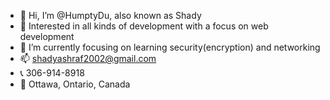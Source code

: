 - 👋 Hi, I’m @HumptyDu, also known as Shady 
- 👀 Interested in all kinds of development with a focus on web development
- 🌱 I’m currently focusing on learning security(encryption) and networking
- 📫 shadyashraf2002@gmail.com
- 📞 306-914-8918
- 📌 Ottawa, Ontario, Canada

<!---
HumptyDu/HumptyDu is a ✨ special ✨ repository because its `README.md` (this file) appears on your GitHub profile.
You can click the Preview link to take a look at your changes.
--->
